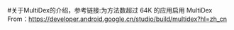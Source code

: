 #关于MultiDex的介绍，参考链接:为方法数超过 64K 的应用启用 MultiDex
From：https://developer.android.google.cn/studio/build/multidex?hl=zh_cn